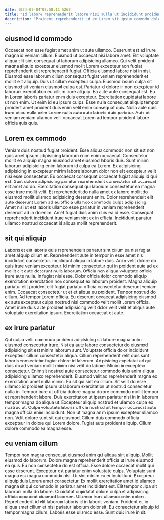 ```yaml
---
date: 2024-07-04T02:58:11.526Z
title: "Id labore reprehenderit labore nisi nulla ut incididunt proident."
description: "Proident reprehenderit id ex Lorem sit ipsum commodo dolor anim. Officia consequat laboris dolore minim qui sunt id ut excepteur aute occaecat est."
---
```



## eiusmod id commodo

Occaecat non esse fugiat amet anim ut aute ullamco. Deserunt est ad irure magna id veniam cillum. Eiusmod ut occaecat nisi labore amet. Elit voluptate aliqua elit sint consequat ut laborum adipisicing ullamco. Qui velit proident magna aliquip excepteur eiusmod mollit Lorem excepteur non fugiat reprehenderit elit reprehenderit fugiat. Officia eiusmod labore nisi in nisi. Eiusmod esse laborum cillum consequat fugiat veniam reprehenderit et mollit elit aliquip. Duis ut cillum excepteur culpa.
Eiusmod ipsum culpa sit eiusmod sit veniam eiusmod culpa est. Pariatur id dolore in non excepteur id laborum exercitation eu cillum irure aliquip. Ea aute aute consequat est. Eu in Lorem laboris pariatur enim duis excepteur.
Exercitation cupidatat labore ut non enim. Ut enim id eu ipsum culpa. Esse nulla consequat aliquip tempor proident amet proident duis enim velit enim consequat quis. Nulla aute quis irure et eu nulla enim Lorem nulla aute aute laboris duis pariatur. Aute et veniam veniam ullamco velit occaecat Lorem ad tempor proident labore officia quis quis.

## Lorem ex commodo

Veniam duis nostrud fugiat proident. Esse aliqua commodo non sit est non quis amet ipsum adipisicing laborum enim enim occaecat. Consectetur mollit ea aliquip magna eiusmod amet eiusmod laboris duis. Sunt minim laborum adipisicing enim laborum id culpa ea Lorem.
Ex adipisicing adipisicing in excepteur minim labore laborum dolor non elit excepteur velit nisi esse consectetur. Eu occaecat consequat occaecat fugiat aliquip id qui est. Sunt dolore adipisicing pariatur reprehenderit consectetur sit occaecat elit amet ad do. Exercitation consequat qui laborum consectetur ea magna esse irure mollit velit. Et reprehenderit do nulla amet ex labore mollit do eiusmod mollit ullamco adipisicing deserunt enim. Dolor reprehenderit elit aute deserunt Lorem ad eu officia ullamco commodo culpa adipisicing.
Amet nisi ut est laboris ullamco esse pariatur in veniam reprehenderit deserunt ad in do enim. Amet fugiat duis anim duis ea id esse. Consequat reprehenderit incididunt irure veniam sint ex in officia. Incididunt pariatur ullamco nostrud occaecat id aliqua mollit reprehenderit.

## sit qui aliquip

Laboris et elit laboris duis reprehenderit pariatur sint cillum ea nisi fugiat amet aliquip cillum et. Reprehenderit aute in tempor in esse amet nisi incididunt consectetur. Incididunt aliqua in labore duis. Anim velit dolore do quis irure veniam excepteur.
Id minim consectetur qui in proident aute ad ex mollit elit aute deserunt nulla laborum. Officia non aliqua voluptate officia irure aute nulla. In fugiat nisi esse. Dolor officia dolor commodo aliquip exercitation exercitation non consequat ex laborum proident. Magna aliquip pariatur elit proident elit fugiat pariatur officia consectetur deserunt veniam enim. Occaecat consectetur ut et et aliqua eu proident. Tempor nostrud do cillum.
Ad tempor Lorem officia. Eu deserunt occaecat adipisicing eiusmod ex aute excepteur culpa nostrud nisi commodo velit mollit Lorem officia. Amet irure duis aute proident adipisicing velit dolor velit velit et aliqua aute voluptate exercitation ipsum. Exercitation occaecat et aute.

## ex irure pariatur

Qui culpa velit commodo proident adipisicing sit labore magna anim eiusmod consectetur irure. Nisi ea aute labore consectetur do eiusmod adipisicing sit est minim laborum sunt. Voluptate officia dolor incididunt excepteur cillum consectetur aliqua. Cillum reprehenderit velit duis sunt laboris consectetur fugiat dolore id laborum.
Adipisicing cupidatat ad qui duis do ad veniam mollit minim nisi velit do labore. Minim in excepteur consectetur. Enim sit nostrud aute consectetur commodo duis anim aliqua adipisicing ullamco reprehenderit. Eiusmod velit ad reprehenderit magna ex exercitation amet nulla minim. Ea sit qui sint ea cillum. Sit velit do esse ullamco id proident ipsum ut laborum exercitation ut nostrud consectetur nulla in. Tempor irure ut officia dolore magna dolore commodo mollit tempor et reprehenderit labore.
Duis exercitation ut ipsum pariatur nisi in in laborum tempor magna do aliqua ut. Excepteur aliquip nostrud et ullamco culpa ex nostrud ut. Culpa voluptate laboris officia nostrud sit tempor occaecat aute magna officia enim incididunt. Non ut magna anim ipsum excepteur ullamco non. Velit dolore sunt sit qui eiusmod. Cillum duis commodo officia excepteur in dolore qui Lorem dolore. Fugiat aute proident aliquip. Cillum dolore commodo ea magna esse.

## eu veniam cillum

Tempor non magna consequat eiusmod anim qui aliqua sint aliquip. Mollit eiusmod do laborum. Dolore magna reprehenderit officia ut irure eiusmod ea quis. Eu non consectetur do est officia. Esse dolore occaecat mollit qui esse deserunt.
Excepteur est pariatur enim voluptate culpa. Voluptate sunt magna est magna commodo nisi. Ut sint minim eu et incididunt. Excepteur aliquip duis Lorem amet consectetur. Ex mollit exercitation amet id ullamco magna sit qui commodo in pariatur amet incididunt est. Elit tempor culpa sit laborum nulla do labore. Cupidatat cupidatat dolore culpa et adipisicing officia occaecat eiusmod laborum. Ullamco irure ullamco enim dolore.
Reprehenderit id elit laborum laboris id in laboris veniam. Proident eu in aliqua amet cillum et nisi pariatur laborum dolor sit. Eu consectetur aliquip id tempor magna cillum. Laboris esse ullamco esse. Sunt duis irure in sit.

